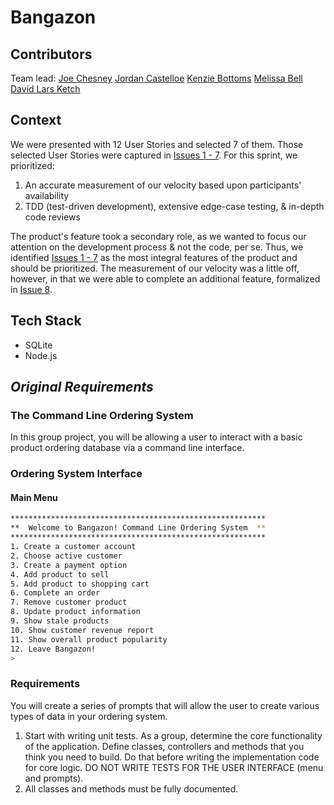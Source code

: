 # Bangazon
## Contributors
Team lead: [Joe Chesney](https://github.com/joechesney)
[Jordan Castelloe](https://github.com/jordan-castelloe)
[Kenzie Bottoms](https://github.com/kenziebottoms)
[Melissa Bell](https://github.com/melissabell456)
[David Lars Ketch](https://github.com/DavidLarsKetch)

## Context
We were presented with 12 User Stories and selected 7 of them. Those selected User Stories were captured in [Issues 1 - 7](https://github.com/chicken-sloths/bangazon-cli-sprint2/issues?q=is%3Aissue+is%3Aclosed+label%3Afeature). For this sprint, we prioritized:
1. An accurate measurement of our velocity based upon participants' availability
1. TDD (test-driven development), extensive edge-case testing, & in-depth code reviews

The product's feature took a secondary role, as we wanted to focus our attention on the development process & not the code, per se.  Thus, we identified [Issues 1 - 7](https://github.com/chicken-sloths/bangazon-cli-sprint2/issues?q=is%3Aissue+is%3Aclosed+label%3Afeature) as the most integral features of the product and should be prioritized. The measurement of our velocity was a little off, however, in that we were able to complete an additional feature, formalized in [Issue 8](https://github.com/chicken-sloths/bangazon-cli-sprint2/issues/8).

## Tech Stack
- SQLite
- Node.js

## _Original Requirements_

### The Command Line Ordering System

In this group project, you will be allowing a user to interact with a basic product ordering database via a command line interface.

### Ordering System Interface

#### Main Menu

```bash
*********************************************************
**  Welcome to Bangazon! Command Line Ordering System  **
*********************************************************
1. Create a customer account
2. Choose active customer
3. Create a payment option
4. Add product to sell
5. Add product to shopping cart
6. Complete an order
7. Remove customer product
8. Update product information
9. Show stale products
10. Show customer revenue report
11. Show overall product popularity
12. Leave Bangazon!
>
```

### Requirements

You will create a series of prompts that will allow the user to create various types of data in your ordering system.

1. Start with writing unit tests. As a group, determine the core functionality of the application. Define classes, controllers and methods that you think you need to build. Do that before writing the implementation code for core logic. DO NOT WRITE TESTS FOR THE USER INTERFACE (menu and prompts).
1. All classes and methods must be fully documented.
